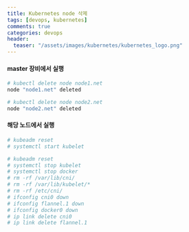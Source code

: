 ```yaml
---
title: Kubernetes node 삭제
tags: [devops, kubernetes]
comments: true
categories: devops
header:
  teaser: "/assets/images/kubernetes/kubernetes_logo.png"
---
```




#### master 장비에서 실행

```sh
# kubectl delete node node1.net
node "node1.net" deleted

# kubectl delete node node2.net
node "node2.net" deleted
```



#### 해당 노드에서 실행

```sh
# kubeadm reset
# systemctl start kubelet
```

```sh
# kubeadm reset
# systemctl stop kubelet
# systemctl stop docker
# rm -rf /var/lib/cni/
# rm -rf /var/lib/kubelet/*
# rm -rf /etc/cni/
# ifconfig cni0 down
# ifconfig flannel.1 down
# ifconfig docker0 down
# ip link delete cni0
# ip link delete flannel.1
```


